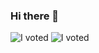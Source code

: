 ### Hi there 👋

![I voted][mdvote]
![I voted][voted]

<!--
**ctubbsii/ctubbsii** is a ✨ _special_ ✨ repository because its `README.md` (this file) appears on your GitHub profile.

Here are some ideas to get you started:

- 🔭 I’m currently working on ...
- 🌱 I’m currently learning ...
- 👯 I’m looking to collaborate on ...
- 🤔 I’m looking for help with ...
- 💬 Ask me about ...
- 📫 How to reach me: ...
- 😄 Pronouns: ...
- ⚡ Fun fact: ...
-->

[mdvote]: https://elections.maryland.gov/elections/2020/MD-I-Voted-Sticker1_icon.png
[voted]: https://user-images.githubusercontent.com/3104489/97828882-616ae680-1c96-11eb-8110-4f39349b4033.gif
